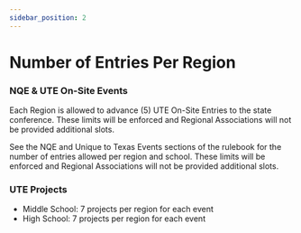 ```yaml
---
sidebar_position: 2
---
```


# Number of Entries Per Region

### NQE & UTE On-Site Events

Each Region is allowed to advance (5) UTE On-Site Entries to the state conference. These limits will be enforced and Regional Associations will not be provided additional slots.  

See the NQE and Unique to Texas Events sections of the rulebook for the number of entries allowed per region and school. These limits will be enforced and Regional Associations will not be provided additional slots.

### UTE Projects

- Middle School: 7 projects per region for each event
- High School: 7 projects per region for each event
